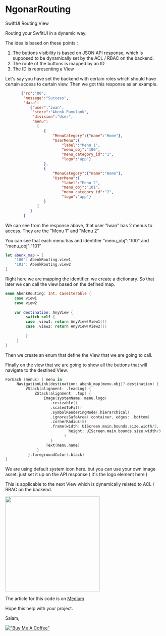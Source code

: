 # NgonarRouting
SwiftUI Routing View

Routing your SwfitUI in a dynamic way.

The idea is based on these points :
1. The buttons visibility is based on JSON API response, which is supposed to be dynamically set by the ACL / RBAC on the backend.
2. The route of the buttons is mapped by an ID
3. The ID is representing a View

Let's say you have set the backend with certain roles which should have certain access to certain view.
Then we got this response as an example.

```json
       {"rc":"00",
        "message":"Success",
        "data":
           {"user":"iwan",
            "store":"Abenk Pamulank",
            "division":"User",
            "menu":
              [
                 {
                     "MenuCategory":{"name":"Home"},
                     "UserMenu":{
                         "label":"Menu 1",
                         "menu_obj":"100",
                         "menu_category_id":"1", 
                         "logo":"app"}
                 },
                 {
                     "MenuCategory":{"name":"Home"},
                     "UserMenu":{
                         "label":"Menu 2",
                         "menu_obj":"101",
                         "menu_category_id":"2", 
                         "logo":"app"}
                 }
              ]
           }
        }
```
We can see from the response above, that user "Iwan" has 2 menus to access.
They are the "Menu 1" and "Menu 2"

You can see that each menu has and identifier "menu_obj":"100" and "menu_obj":"101"

```swift
let abenk_map = [
    "100": AbenkRouting.view1,
    "101": AbenkRouting.view2
]
```
Right here we are mapping the identifier. we create a dictionary. So that later we can call the view based on the defined map.

```swift
enum AbenkRouting: Int, CaseIterable {
    case view1
    case view2
    
    var destination: AnyView {
         switch self {
         case .view1: return AnyView(View1())
         case .view2: return AnyView(View2())
         
         }
     }
}
```

Then we create an enum that define the View that we are going to call.

Finally on the view that we are going to show all the buttons that will navigate to the destined View.

```swift
ForEach (menus) { menu in                       
     NavigationLink(destination: abenk_map[menu.obj]?.destination) {
         VStack(alignment: .leading) {
             ZStack(alignment: .top) {
                 Image(systemName: menu.logo)
                    .resizable()
                    .scaledToFit()
                    .symbolRenderingMode(.hierarchical)
                    .ignoresSafeArea(.container, edges: .bottom)
                    .cornerRadius(8)
                    .frame(width: UIScreen.main.bounds.size.width/5,
                            height: UIScreen.main.bounds.size.width/5
                          )
                    }
                  Text(menu.name)
              }
          }.foregroundColor(.black)
}
```
We are using default system icon here. but you can use your own image asset.
just set it up on the API response ( it's the logo element here )

This is applicable to the next View which is dynamically related to ACL / RBAC on the backend.

<img src="https://miro.medium.com/v2/resize:fit:1350/1*v_8u6fwXpJvE6_0RpkpsEw.gif" width="300" >

The article for this code is on [Medium](https://medium.com/@ngonar/one-concurrency-recipe-with-mq-flavored-line-81259a1c25e2)

Hope this help with your project.

Salam,

[!["Buy Me A Coffee"](https://www.buymeacoffee.com/assets/img/custom_images/orange_img.png)](https://www.buymeacoffee.com/ngonar)
